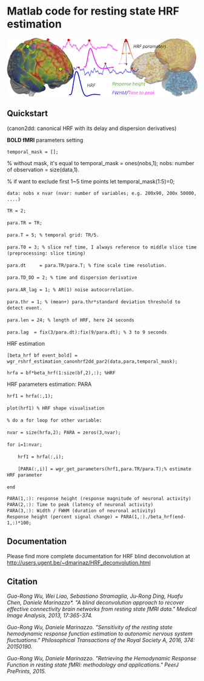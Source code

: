 Matlab code for resting state HRF estimation
========
![BOLD HRF](https://github.com/guorongwu/rsHRF/raw/master/docs/BOLD_HRF.png)

Quickstart 
-------------
(canon2dd: canonical HRF with its delay and dispersion derivatives) 

**BOLD fMRI** parameters setting
```
temporal_mask = []; 
```
% without mask, it's equal to temporal_mask = ones(nobs,1); nobs: number of observation = size(data,1).

% if want to exclude first 1~5 time points let temporal_mask(1:5)=0;
```
data: nobs x nvar (nvar: number of variables; e.g. 200x90, 200x 50000, ....)
```
```
TR = 2;

para.TR = TR;

para.T = 5; % temporal grid: TR/5.

para.T0 = 3; % slice ref time, I always reference to middle slice time (preprocessing: slice timing)

para.dt     = para.TR/para.T; % fine scale time resolution.

para.TD_DD = 2; % time and dispersion derivative

para.AR_lag = 1; % AR(1) noise autocorrelation.

para.thr = 1; % (mean+) para.thr*standard deviation threshold to detect event.

para.len = 24; % length of HRF, here 24 seconds

para.lag  = fix(3/para.dt):fix(9/para.dt); % 3 to 9 seconds
```
HRF estimation

```
[beta_hrf bf event_bold] = wgr_rshrf_estimation_canonhrf2dd_par2(data,para,temporal_mask);
```
```
hrfa = bf*beta_hrf(1:size(bf,2),:); %HRF
```
HRF parameters estimation: PARA

```
hrf1 = hrfa(:,1); 

plot(hrf1) % HRF shape visualisation

% do a for loop for other variable: 

nvar = size(hrfa,2); PARA = zeros(3,nvar);

for i=1:nvar; 

	hrf1 = hrfa(:,i); 
	
	[PARA(:,i)] = wgr_get_parameters(hrf1,para.TR/para.T);% estimate HRF parameter 
	
end
```
```
PARA(1,:): response height (response magnitude of neuronal activity)
PARA(2,:): Time to peak (latency of neuronal activity)
PARA(3,:): Width / FWHM (duration of neuronal activity)
Response height (percent signal change) = PARA(1,:)./beta_hrf(end-1,:)*100; 

```

Documentation
-------------
Please find more complete documentation for HRF blind deconvolution at
http://users.ugent.be/~dmarinaz/HRF_deconvolution.html

**Citation**
--------

_Guo-Rong Wu, Wei Liao, Sebastiano Stramaglia, Ju-Rong Ding, Huafu Chen, Daniele Marinazzo*. "A blind deconvolution approach to recover effective connectivity brain networks from resting state fMRI data." Medical Image Analysis, 2013, 17:365-374._

_Guo-Rong Wu, Daniele Marinazzo. "Sensitivity of the resting state hemodynamic response function estimation to autonomic nervous system fluctuations." Philosophical Transactions of the Royal Society A, 2016, 374: 20150190._

_Guo-Rong Wu, Daniele Marinazzo. "Retrieving the Hemodynamic Response Function in resting state fMRI: methodology and applications." PeerJ PrePrints, 2015._
